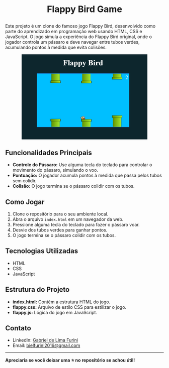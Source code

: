 # <p align="center">Flappy Bird Game</p>

Este projeto é um clone do famoso jogo Flappy Bird, desenvolvido como parte do aprendizado em programação web usando HTML, CSS e JavaScript. O jogo simula a experiência do Flappy Bird original, onde o jogador controla um pássaro e deve navegar entre tubos verdes, acumulando pontos à medida que evita colisões.

<p align="center">
  <img src="assets/flappy-bird-screenshot.png" width="400" align="center">
</p>

## Funcionalidades Principais

- **Controle do Pássaro:** Use alguma tecla do teclado para controlar o movimento do pássaro, simulando o voo.
- **Pontuação:** O jogador acumula pontos à medida que passa pelos tubos sem colidir.
- **Colisão:** O jogo termina se o pássaro colidir com os tubos.

## Como Jogar

1. Clone o repositório para o seu ambiente local.
2. Abra o arquivo `index.html` em um navegador da web.
3. Pressione alguma tecla do teclado para fazer o pássaro voar.
4. Desvie dos tubos verdes para ganhar pontos.
5. O jogo termina se o pássaro colidir com os tubos.

## Tecnologias Utilizadas

- HTML
- CSS
- JavaScript

## Estrutura do Projeto

- **index.html:** Contém a estrutura HTML do jogo.
- **flappy.css:** Arquivo de estilo CSS para estilizar o jogo.
- **flappy.js:** Lógica do jogo em JavaScript.

## Contato

- LinkedIn: [Gabriel de Lima Furini](https://www.linkedin.com/in/gabriel-furini-0a0ba0295/)
- Email: bielfurini2016@gmail.com

---

**Apreciaria se você deixar uma ⭐️ no repositório se achou útil!**
